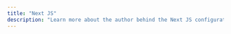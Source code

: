 ```yaml
---
title: "Next JS"
description: "Learn more about the author behind the Next JS configuration documentation."
---
```

